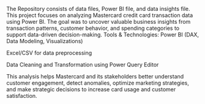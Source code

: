 The Repository consists of data files, Power BI file, and data insights file. This project focuses on analyzing Mastercard credit card transaction data using Power BI. 
The goal was to uncover valuable business insights from transaction patterns, customer behavior, and spending categories to support data-driven decision-making.
Tools & Technologies:
Power BI (DAX, Data Modeling, Visualizations)

Excel/CSV for data preprocessing

Data Cleaning and Transformation using Power Query Editor

This analysis helps Mastercard and its stakeholders better understand customer engagement, detect anomalies, optimize marketing strategies, 
and make strategic decisions to increase card usage and customer satisfaction.
